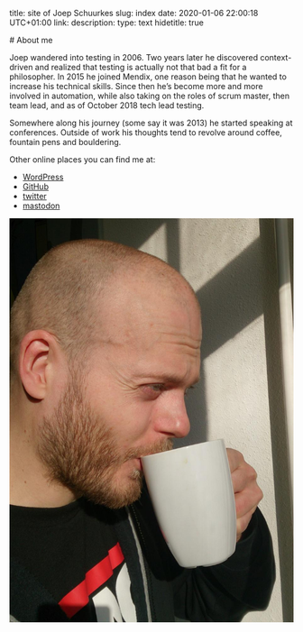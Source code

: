 title: site of Joep Schuurkes
slug: index
date: 2020-01-06 22:00:18 UTC+01:00
link: 
description: 
type: text
hidetitle: true


<div markdown="1" class="flex">

<div markdown="1" class="left">
# About me

Joep wandered into testing in 2006. Two years later he discovered context-driven and realized that testing is actually not that bad a fit for a philosopher. In 2015 he joined Mendix, one reason being that he wanted to increase his technical skills. Since then he’s become more and more involved in automation, while also taking on the roles of scrum master, then team lead, and as of October 2018 tech lead testing.

Somewhere along his journey (some say it was 2013) he started speaking at conferences. Outside of work his thoughts tend to revolve around coffee, fountain pens and bouldering.

Other online places you can find me at:

- [WordPress](https://testingcurve.wordpress.com)
- [GitHub](https://github.com/j19sch)
- [twitter](https://twitter.com/j19sch)
- [mastodon](https://mstdn.io/@j19sch)
</div>

![Joep drinking coffee](/images/joep-coffee.jpg)


</div>

